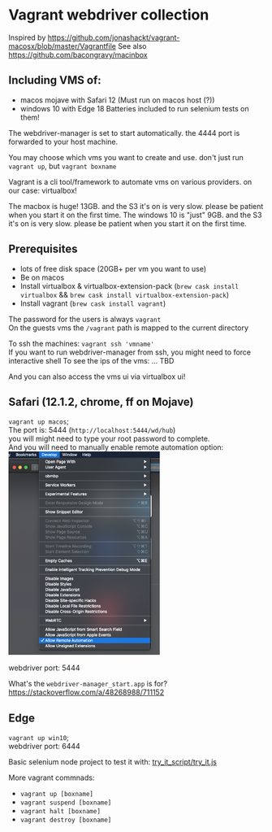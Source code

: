 # Vagrant webdriver collection 

Inspired by https://github.com/jonashackt/vagrant-macosx/blob/master/Vagrantfile
See also https://github.com/bacongravy/macinbox

## Including VMS of:
* macos mojave with Safari 12 (Must run on macos host (?))
* windows 10 with Edge 18
Batteries included to run selenium tests on them!

The webdriver-manager is set to start automatically. the 4444 port is forwarded to your host machine. 

You may choose which vms you want to create and use. don't just run `vagrant up`, but `vagrant boxname`

Vagrant is a cli tool/framework to automate vms on various providers. on our case: virtualbox!

The macbox is huge! 13GB. and the S3 it's on is very slow. please be patient when you start it on the first time. 
The windows 10 is "just" 9GB. and the S3 it's on is very slow. please be patient when you start it on the first time. 

## Prerequisites
* lots of free disk space (20GB+ per vm you want to use)
* Be on macos
* Install virtualbox & virtualbox-extension-pack (`brew cask install virtualbox` &&  `brew cask install virtualbox-extension-pack`)
* Install vagrant (`brew cask install vagrant`)

The password for the users is always `vagrant`  
On the guests vms the `/vagrant` path is mapped to the current directory

To ssh the machines: `vagrant ssh 'vmname'`  
If you want to run webdriver-manager from ssh, you might need to force interactive shell 
To see the ips of the vms: ... TBD

And you can also access the vms ui via virtualbox ui!

## Safari (12.1.2, chrome, ff on Mojave)
`vagrant up macos`;   
The port is: 5444 (`http://localhost:5444/wd/hub`)  
you will might need to type your root password to complete.  
And you will need to manually enable remote automation option:  
<img src="./safari_allow_remote_anomation.png" height="400px" />

webdriver port: 5444

What's the `webdriver-manager_start.app` is for? https://stackoverflow.com/a/48268988/711152   

## Edge
`vagrant up win10`;   
webdriver port: 6444

Basic selenium node project to test it with:
[try_it_script/try_it.js](try_it_script/try_it.js) 

More vagrant commnads:
* `vagrant up [boxname]`
* `vagrant suspend [boxname]`
* `vagrant halt [boxname]`
* `vagrant destroy [boxname]`
